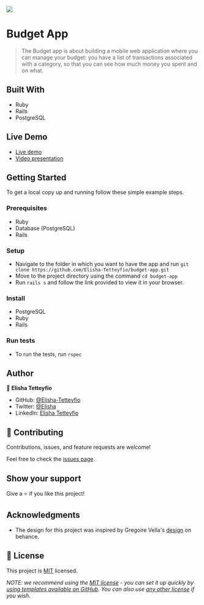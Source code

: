 ![](https://img.shields.io/badge/Microverse-blueviolet)

# Budget App

> The Budget app is about building a mobile web application where you can manage your budget: you have a list of transactions associated with a category, so that you can see how much money you spent and on what.


## Built With

- Ruby
- Rails
- PostgreSQL

## Live Demo 

- [Live demo](https://tetteyfio-budget-app.herokuapp.com/)
- [Video presentation](https://www.loom.com/share/8646fceda2614b08856d6268e58b4c72)


## Getting Started


To get a local copy up and running follow these simple example steps.

### Prerequisites
- Ruby
- Database (PostgreSQL)
- Rails
### Setup
- Navigate to the folder in which you want to have the app and run `git clone https://github.com/Elisha-Tetteyfio/budget-app.git`
- Move to the project directory using the command `cd budget-app`
- Run `rails s` and follow the link provided to view it in your browser.
### Install
- PostgreSQL
- Ruby
- Rails

### Run tests
- To run the tests, run `rspec`


## Author

👤 **Elisha Tetteyfio**

- GitHub: [@Elisha-Tetteyfio](https://github.com/Elisha-Tetteyfio)
- Twitter: [@Elisha](https://twitter.com/Nii_AlYasa)
- LinkedIn: [Elisha Tetteyfio](https://linkedin.com/in/elisha-tetteyfio)


## 🤝 Contributing

Contributions, issues, and feature requests are welcome!

Feel free to check the [issues page](https://github.com/Elisha-Tetteyfio/budget-app/issues).

## Show your support

Give a ⭐️ if you like this project!

## Acknowledgments

- The design for this project was inspired by Gregoire Vella's [design](https://www.behance.net/gallery/19759151/Snapscan-iOs-design-and-branding?tracking_source=) on behance.

## 📝 License

This project is [MIT](./LICENSE) licensed.

_NOTE: we recommend using the [MIT license](https://choosealicense.com/licenses/mit/) - you can set it up quickly by [using templates available on GitHub](https://docs.github.com/en/communities/setting-up-your-project-for-healthy-contributions/adding-a-license-to-a-repository). You can also use [any other license](https://choosealicense.com/licenses/) if you wish._
